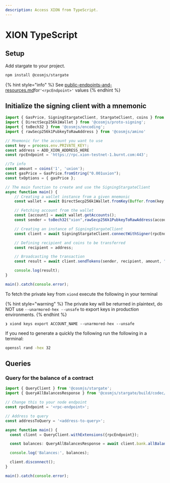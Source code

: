 ```yaml
---
description: Access XION from TypeScript.
---
```


# XION TypeScript

## Setup

Add stargate to your project.

```bash
npm install @cosmjs/stargate
```

{% hint style="info" %}
See [public-endpoints-and-resources.md](../section-overview/public-endpoints-and-resources.md "mention")for`'<rpcEndpoint>'` values &#x20;
{% endhint %}

## Initialize the signing client with a mnemonic

```typescript
import { GasPrice, SigningStargateClient, StargateClient, coins } from '@cosmjs/stargate';
import { DirectSecp256k1Wallet } from '@cosmjs/proto-signing';
import { toBech32 } from '@cosmjs/encoding';
import { rawSecp256k1PubkeyToRawAddress } from '@cosmjs/amino'

// Mnemonic for the account you want to use
const key = process.env.PRIVATE_KEY!;
const address = ADD_XION_ADDRESS_HERE
const rpcEndpoint = 'https://rpc.xion-testnet-1.burnt.com:443';

//Tx info
const amount = coins('1', 'uxion');
const gasPrice = GasPrice.fromString("0.001uxion");
const txOptions = { gasPrice };

// The main function to create and use the SigningStargateClient
async function main() {
    // Creating a wallet instance from a given mnemonic
    const wallet = await DirectSecp256k1Wallet.fromKey(Buffer.from(key,'hex'), "xion");

    // Fetching account from the wallet
    const [account] = await wallet.getAccounts();
    const sender = toBech32("xion",rawSecp256k1PubkeyToRawAddress(account.pubkey))

    // Creating an instance of SigningStargateClient
    const client = await SigningStargateClient.connectWithSigner(rpcEndpoint, wallet, txOptions);

    // Defining recipient and coins to be transferred
    const recipient = address;

    // Broadcasting the transaction
    const result = await client.sendTokens(sender, recipient, amount, "auto", "sending a msg!");

    console.log(result);
}

main().catch(console.error);
```

To fetch the private key from `xiond` execute the following in your terminal

{% hint style="warning" %}
The private key will be returned in plaintext, do NOT use `--unarmored-hex --unsafe` to export keys in production environments.&#x20;
{% endhint %}

```
❯ xiond keys export ACCOUNT_NAME --unarmored-hex --unsafe
```



If you need to generate a quickly the following run the following in a terminal:

```bash
openssl rand -hex 32
```

## Queries

### Query for the balance of a contract

```typescript
import { QueryClient } from '@cosmjs/stargate';
import { QueryAllBalancesResponse } from '@cosmjs/stargate/build/codec/cosmos/bank/v1beta1/query';

// Change this to your node endpoint
const rpcEndpoint = '<rpc-endpoint>';

// Address to query
const addressToQuery = '<address-to-query>';

async function main() {
  const client = QueryClient.withExtensions({rpcEndpoint});

  const balances: QueryAllBalancesResponse = await client.bank.allBalances(addressToQuery);

  console.log('Balances:', balances);

  client.disconnect();
}

main().catch(console.error);
```




